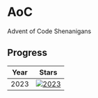 # AoC

Advent of Code Shenanigans

## Progress

| Year | Stars                                                                                             |
| ---- | ------------------------------------------------------------------------------------------------- |
| 2023 | [![2023](https://img.shields.io/badge/stars%20🌟-18-yellow)](https://adventofcode.com/2023/stats) |
